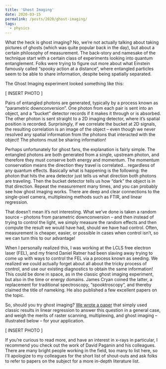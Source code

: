 ```yaml
---
title: 'Ghost Imaging'
date: 2020-03-15
permalink: /posts/2020/ghost-imaging/
tags:
  - physics
---
```


What the heck is ghost imaging? No, we’re not actually talking about taking pictures of ghosts (which was quite popular back in the day), but about a certain philosophy of measurement.
The back-story and namesake of the technique start with a certain class of experiments looking into quantum entanglement. Folks were trying to figure out more about what Einstein famously called “spooky action at a distance“, where entangled particles seem to be able to share information, despite being spatially separated. 

The Ghost Imaging experiment looked something like this:

[ INSERT PHOTO ]

Pairs of entangled photons are generated, typically by a process known as “parametric downconversion”. One photon from each pair is sent into an object, and a “bucket” detector records if it makes it through or is absorbed. The other photon is sent straight to a 2D imaging detector, where it’s spatial position is recorded. Surprisingly, if we correlate the bucket at 2D signals, the resulting correlation is an image of the object – even though we never resolved any spatial information from the photons that interacted with the object! The photons must be sharing information!

Perhaps unfortunately for ghost fans, the explanation is fairly simple. The entangled photons are both generated from a single, upstream photon, and therefore they must conserve both energy and momentum. The momentum conservation means the direction they travel is correlated… regardless of any quantum effects. Basically what is happening is the following: the photon that hits the area detector just tells us what direction both photons are traveling. Then the bucket detector tells us how “dark” the object is in that direction. Repeat the measurement many times, and you can probably see how ghost imaging works. There are deep and clear connections to the single-pixel camera, multiplexing methods such as FTIR, and linear regression.

That doesn’t mean it’s not interesting. What we’ve done is taken a random source – photons from parametric downconversion – and then instead of trying to control the light, we simply measure the random effects and then compute the result we would have had, should we have had control. Often, measurement is cheaper, easier, or possible in cases when control isn’t, so we can turn this to our advantage!

When I personally realized this, I was working at the LCLS free electron laser (FEL), and my friend Daniel Ratner had been slaving away trying to come up with ways to control the FEL via a process known as seeding. We realized we could actually forget about all about the tricky process of control, and use our existing diagnostics to obtain the same information! This could be done in space, as in the classic ghost imaging experiment, but also in the time or energy domains. James Cryan coined the latter, a replacement for traditional spectroscopy, “spooktroscopy“, and thereby claimed the title of nameking. He also published a few excellent papers on the topic.

So, should you try ghost imaging? [We wrote a paper](https://opg.optica.org/oe/fulltext.cfm?uri=oe-28-5-5898&id=427611) that simply used classic results in linear regression to answer this question in a general case, and weigh the merits of raster scanning, multiplexing, and ghost imaging – illustrated below – for your application.

[ INSERT PHOTO ]

If you’re curious to read more, and have an interest in x-rays in particular, I recommend you check out the work of David Paganin and his colleagues. There are many bright people working in the field, too many to list here, so I’ll apologize to my colleagues for the short list of shout-outs and ask folks to refer to papers on the subject for a more in-depth literature list.